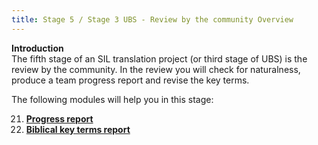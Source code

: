 ```yaml
---
title: Stage 5 / Stage 3 UBS - Review by the community Overview
---
```

**Introduction**  
The fifth stage of an SIL translation project (or third stage of UBS) is the review by the community. In the review you will check for naturalness, produce a team progress report and revise the key terms.

The following modules will help you in this stage:

21. [**Progress report**](21.PPR.md)  
22. [**Biblical key terms report**](22.BTR.md)
